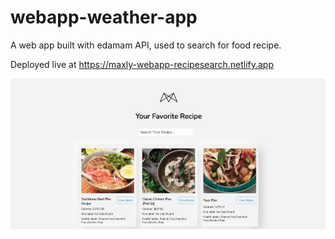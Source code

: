 # webapp-weather-app

A web app built with edamam API, used to search for food recipe.

Deployed live at https://maxly-webapp-recipesearch.netlify.app

![](SitePreview.jpg)